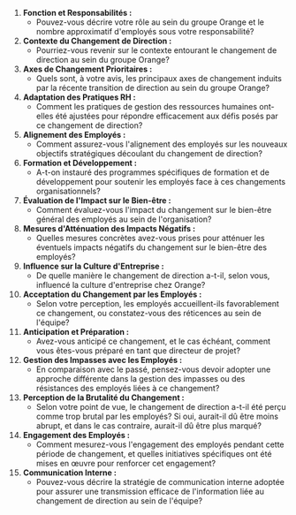1. **Fonction et Responsabilités :**
    - Pouvez-vous décrire votre rôle au sein du groupe Orange et le nombre approximatif d'employés sous votre responsabilité?
2. **Contexte du Changement de Direction :**
    - Pourriez-vous revenir sur le contexte entourant le changement de direction au sein du groupe Orange?
3. **Axes de Changement Prioritaires :**
    - Quels sont, à votre avis, les principaux axes de changement induits par la récente transition de direction au sein du groupe Orange?
4. **Adaptation des Pratiques RH :**
    - Comment les pratiques de gestion des ressources humaines ont-elles été ajustées pour répondre efficacement aux défis posés par ce changement de direction?
5. **Alignement des Employés :**
    - Comment assurez-vous l'alignement des employés sur les nouveaux objectifs stratégiques découlant du changement de direction?
6. **Formation et Développement :**
    - A-t-on instauré des programmes spécifiques de formation et de développement pour soutenir les employés face à ces changements organisationnels?
7. **Évaluation de l'Impact sur le Bien-être :**
    - Comment évaluez-vous l'impact du changement sur le bien-être général des employés au sein de l'organisation?
8. **Mesures d'Atténuation des Impacts Négatifs :**
    - Quelles mesures concrètes avez-vous prises pour atténuer les éventuels impacts négatifs du changement sur le bien-être des employés?
9. **Influence sur la Culture d'Entreprise :**
    - De quelle manière le changement de direction a-t-il, selon vous, influencé la culture d'entreprise chez Orange?
10. **Acceptation du Changement par les Employés :**
    - Selon votre perception, les employés accueillent-ils favorablement ce changement, ou constatez-vous des réticences au sein de l'équipe?
11. **Anticipation et Préparation :**
    - Avez-vous anticipé ce changement, et le cas échéant, comment vous êtes-vous préparé en tant que directeur de projet?
12. **Gestion des Impasses avec les Employés :**
    - En comparaison avec le passé, pensez-vous devoir adopter une approche différente dans la gestion des impasses ou des résistances des employés liées à ce changement?
13. **Perception de la Brutalité du Changement :**
    - Selon votre point de vue, le changement de direction a-t-il été perçu comme trop brutal par les employés? Si oui, aurait-il dû être moins abrupt, et dans le cas contraire, aurait-il dû être plus marqué?
14. **Engagement des Employés :**
    - Comment mesurez-vous l'engagement des employés pendant cette période de changement, et quelles initiatives spécifiques ont été mises en œuvre pour renforcer cet engagement?
15. **Communication Interne :**
    - Pouvez-vous décrire la stratégie de communication interne adoptée pour assurer une transmission efficace de l'information liée au changement de direction au sein de l'équipe?
